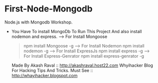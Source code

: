 # First-Node-Mongodb
Node.js with Mongodb Workshop.

- You Have To install MongoDb To Run This Project And also install nodemon and express.
--> For Install Mongoose
    >npm install Mongoose -g
--> For Install Nodemon
    >npm install nodemon -g
--> For Install ExpressJs
    >npm install express -g
--> For Install Express-Genrator
    >npm install express-genrator -g
    
    Made By Akash Raval ::
    http://akashraval.host22.com
    Whyihacker Blog For Hacking Tips And Tricks. Must See ::
    http://whayihacker.blogspot.com
